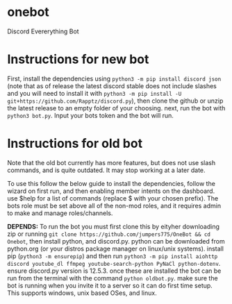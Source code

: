 # onebot
Discord Evererything Bot


# **Instructions for new bot**
First, install the dependencies using `python3 -m pip install discord json` (note that as of release the latest discord stable does not include slashes and you will need to install it with `python3 -m pip install -U git+https://github.com/Rapptz/discord.py`), then clone the github or unzip the latest release to an empty folder of your choosing. next, run the bot with `python3 bot.py`. Input your bots token and the bot will run. 


# **Instructions for old bot**
Note that the old bot currently has more features, but does not use slash commands, and is quite outdated. It may stop working at a later date.

To use this follow the below guide to install the dependencies, follow the wizard on first run, and then enabling member intents on the dashboard. 
use $help for a list of commands (replace $ with your chosen prefix). The bots role must be set above all of the non-mod roles, and it requires admin to make and manage roles/channels.

**DEPENDS:**
To run the bot you must first clone this by eityher downloading zip or running `git clone https://github.com/jumpers775/OneBot && cd Onebot`, then install python, and discord.py. python can be downloaded from python.org (or your distros package manager on linux/unix systems). install pip (`python3 -m ensurepip`) and then run `python3 -m pip install aiohttp discord youtube_dl ffmpeg youtube-search-python PyNaCl python-dotenv`. ensure discord.py version is 12.5.3. once these are installed the bot can be run from the terminal with the command `python oldbot.py`. make sure the bot is running when you invite it to a server so it can do first time setup. This supports windows, unix based OSes, and linux.

